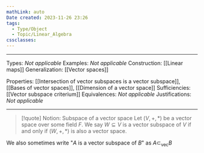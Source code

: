 ```yaml
---
mathLink: auto
Date created: 2023-11-26 23:26
tags:
  - Type/Object
  - Topic/Linear_Algebra
cssclasses:
---
```


---  

Types: _Not applicable_
Examples: _Not applicable_
Construction: [[Linear maps]]
Generalization: [[Vector spaces]]

Properties: [[Intersection of vector subspaces is a vector subspace]], [[Bases of vector spaces]], [[Dimension of a vector space]]
Sufficiencies: [[Vector subspace criterium]]
Equivalences: _Not applicable_
Justifications: _Not applicable_

---

> [!quote] Notion: Subspace of a vector space
> Let $(V,+,*)$ be a vector space over some field $F$. We say $W\subseteq V$ is a vector subspace of $V$ if and only if $(W,+,*)$ is also a vector space.

We also sometimes write "$A$ is a vector subspace of $B$" as $A\subset_{\text{vec}}B$



